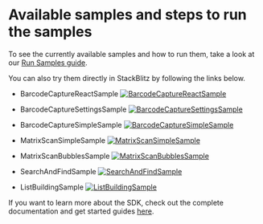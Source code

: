 # Available samples and steps to run the samples

To see the currently available samples and how to run them, take a look at our [Run Samples guide](https://docs.scandit.com/data-capture-sdk/web/samples/run-samples.html).

You can also try them directly in StackBlitz by following the links below.

- BarcodeCaptureReactSample [![BarcodeCaptureReactSample](https://developer.stackblitz.com/img/open_in_stackblitz.svg)](https://stackblitz.com/github/Scandit/datacapture-web-samples/tree/master/BarcodeCaptureReactSample?file=src/sdk.tsx)

- BarcodeCaptureSettingsSample [![BarcodeCaptureSettingsSample](https://developer.stackblitz.com/img/open_in_stackblitz.svg)](https://stackblitz.com/github/Scandit/datacapture-web-samples/tree/master/BarcodeCaptureSettingsSample?file=src/App.svelte)

- BarcodeCaptureSimpleSample [![BarcodeCaptureSimpleSample](https://developer.stackblitz.com/img/open_in_stackblitz.svg)](https://stackblitz.com/github/Scandit/datacapture-web-samples/tree/master/BarcodeCaptureSimpleSample?file=index.ts)

- MatrixScanSimpleSample [![MatrixScanSimpleSample](https://developer.stackblitz.com/img/open_in_stackblitz.svg)](https://stackblitz.com/github/Scandit/datacapture-web-samples/tree/master/MatrixScanSimpleSample?file=index.html)

- MatrixScanBubblesSample [![MatrixScanBubblesSample](https://developer.stackblitz.com/img/open_in_stackblitz.svg)](https://stackblitz.com/github/Scandit/datacapture-web-samples/tree/master/MatrixScanBubblesSample?file=index.ts)

- SearchAndFindSample [![SearchAndFindSample](https://developer.stackblitz.com/img/open_in_stackblitz.svg)](https://stackblitz.com/github/Scandit/datacapture-web-samples/tree/master/SearchAndFindSample?file=index.ts)

- ListBuildingSample [![ListBuildingSample](https://developer.stackblitz.com/img/open_in_stackblitz.svg)](https://stackblitz.com/github/Scandit/datacapture-web-samples/tree/master/ListBuildingSample)

If you want to learn more about the SDK, check out the complete documentation and get started guides [here](https://docs.scandit.com/data-capture-sdk/web/).
